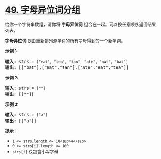 # [49. 字母异位词分组](https://leetcode.cn/problems/group-anagrams/)

给你一个字符串数组，请你将 **字母异位词** 组合在一起。可以按任意顺序返回结果列表。

**字母异位词** 是由重新排列源单词的所有字母得到的一个新单词。

**示例 1:**

<pre><strong>输入:</strong> strs = <code>["eat", "tea", "tan", "ate", "nat", "bat"]</code>
<strong>输出: </strong>[["bat"],["nat","tan"],["ate","eat","tea"]]</pre>

**示例 2:**

<pre><strong>输入:</strong> strs = <code>[""]</code>
<strong>输出: </strong>[[""]]
</pre>

**示例 3:**

<pre><strong>输入:</strong> strs = <code>["a"]</code>
<strong>输出: </strong>[["a"]]</pre>

**提示：**

* `1 <= strs.length <= 10<sup>4</sup>`
* `0 <= strs[i].length <= 100`
* `strs[i]` 仅包含小写字母
